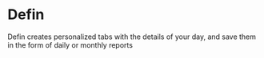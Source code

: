 # Defin
Defin  creates personalized tabs with the details of your day, and save them in the form of daily or monthly reports
